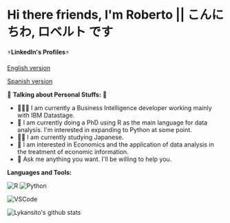 # Hi there friends, I'm Roberto || こんにちわ, ロベルト です

⚡**LinkedIn's Profiles**⚡

[English version](https://www.linkedin.com/in/roberto-de-la-banda/?locale=en_US)

[Spanish version](https://www.linkedin.com/in/roberto-de-la-banda/?locale=es_ES)

🕺 **Talking about Personal Stuffs:** 🕺

- 👨🏽‍💻 I am currently a Business Intelligence developer working mainly with IBM Datastage.
- 🌱 I am currently doing a PhD using R as the main language for data analysis. I'm interested in expanding to Python at some point.
- 👨‍🎓 I am currently studying Japanese.
- 🤔 I am interested in Economics and the application of data analysis in the treatment of economic information.
- 💬 Ask me anything you want. I'll be willing to help you.

**Languages and Tools:**

![R](https://img.shields.io/badge/R-Learning-276DC3?style=plastic&logo=R)
![Python](https://img.shields.io/badge/Python-Desired-3776AB?style=plastic&logo=Python)

![VSCode](https://img.shields.io/badge/VSCode-Tool-007ACC?style=plastic&logo=visual-studio-code)

![Lykansito's github stats](https://github-readme-stats.vercel.app/api?username=lykansito&show_icons=true&hide_border=true)
